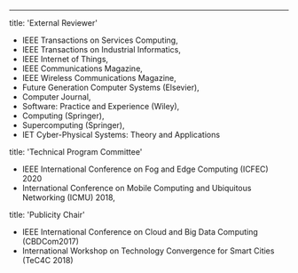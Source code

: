 ---
title: 'External Reviewer'

- IEEE Transactions on Services Computing, 
- IEEE Transactions on Industrial Informatics, 
- IEEE Internet of Things, 
- IEEE Communications Magazine, 
- IEEE Wireless Communications Magazine, 
- Future Generation Computer Systems (Elsevier), 
- Computer Journal, 
- Software: Practice and Experience (Wiley),
- Computing (Springer), 
- Supercomputing (Springer),
- IET Cyber-Physical Systems: Theory and Applications

title: 'Technical Program Committee'

- IEEE International Conference on Fog and Edge Computing (ICFEC) 2020
- International Conference on Mobile Computing and Ubiquitous Networking (ICMU) 2018,


title: 'Publicity Chair'

- IEEE International Conference on Cloud and Big Data Computing (CBDCom2017)
- International Workshop on Technology Convergence for Smart Cities (TeC4C 2018)